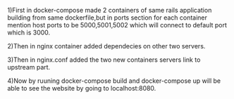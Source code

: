 1)First in docker-compose made 2 containers of same rails application building from same dockerfile,but in ports section for each container mention host ports to be 5000,5001,5002 which will connect to default port which is 3000.

2)Then in nginx container added dependecies on other two servers.

3)Then in nginx.conf added the two new containers servers link to upstream part.

4)Now by ruuning docker-compose build and docker-compose up will be able to see the website by going to localhost:8080.
